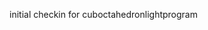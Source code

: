 initial checkin for cuboctahedronlightprogram

<!---
cuboctahedronlightprogram/cuboctahedronlightprogram is a ✨ special ✨ repository because its `README.md` (this file) appears on your GitHub profile.
You can click the Preview link to take a look at your changes.
--->
